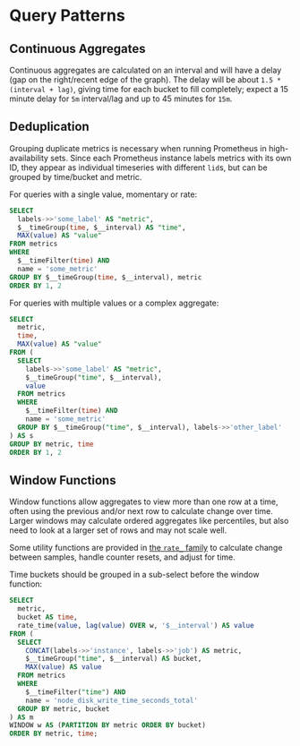 # Query Patterns

## Continuous Aggregates

Continuous aggregates are calculated on an interval and will have a delay (gap on the right/recent edge of the graph).
The delay will be about `1.5 * (interval + lag)`, giving time for each bucket to fill completely; expect a 15 minute
delay for `5m` interval/lag and up to 45 minutes for `15m`.

## Deduplication

Grouping duplicate metrics is necessary when running Prometheus in high-availability sets. Since each Prometheus
instance labels metrics with its own ID, they appear as individual timeseries with different `lid`s, but can be
grouped by time/bucket and metric.

For queries with a single value, momentary or rate:

```sql
SELECT
  labels->>'some_label' AS "metric",
  $__timeGroup(time, $__interval) AS "time",
  MAX(value) AS "value"
FROM metrics
WHERE
  $__timeFilter(time) AND
  name = 'some_metric'
GROUP BY $__timeGroup(time, $__interval), metric
ORDER BY 1, 2
```

For queries with multiple values or a complex aggregate:

```sql
SELECT
  metric,
  time,
  MAX(value) AS "value"
FROM (
  SELECT
    labels->>'some_label' AS "metric",
    $__timeGroup("time", $__interval),
    value
  FROM metrics
  WHERE
    $__timeFilter(time) AND
    name = 'some_metric'
  GROUP BY $__timeGroup("time", $__interval), labels->>'other_label'
) AS s
GROUP BY metric, time
ORDER BY 1, 2
```

## Window Functions

Window functions allow aggregates to view more than one row at a time, often using the previous and/or next row
to calculate change over time. Larger windows may calculate ordered aggregates like percentiles, but also need to
look at a larger set of rows and may not scale well.

Some utility functions are provided in [the `rate_` family](../schema/utils/rate.sql) to calculate change between
samples, handle counter resets, and adjust for time.

Time buckets should be grouped in a sub-select before the window function:

```sql
SELECT
  metric,
  bucket AS time,
  rate_time(value, lag(value) OVER w, '$__interval') AS value
FROM (
  SELECT
    CONCAT(labels->>'instance', labels->>'job') AS metric,
    $__timeGroup("time", $__interval) AS bucket,
    MAX(value) AS value
  FROM metrics
  WHERE
    $__timeFilter("time") AND
    name = 'node_disk_write_time_seconds_total'
  GROUP BY metric, bucket
) AS m
WINDOW w AS (PARTITION BY metric ORDER BY bucket)
ORDER BY metric, time;
```
